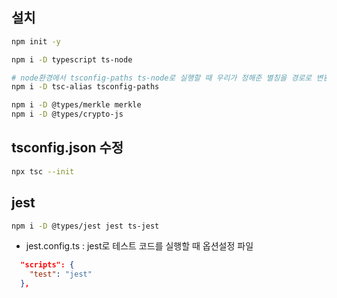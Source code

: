 ## 설치
```sh
npm init -y

npm i -D typescript ts-node

# node환경에서 tsconfig-paths ts-node로 실행할 때 우리가 정해준 별칭을 경로로 변환하여 실행
npm i -D tsc-alias tsconfig-paths

npm i -D @types/merkle merkle
npm i -D @types/crypto-js

```

## tsconfig.json 수정
```sh
npx tsc --init
```


## jest
```sh
npm i -D @types/jest jest ts-jest
```
- jest.config.ts : jest로 테스트 코드를 실행할 때 옵션설정 파일
```json
  "scripts": {
    "test": "jest"
  },
```